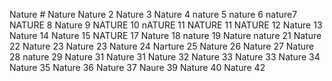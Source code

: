 Nature # Nature
Nature 2
Nature 3
Nature 4
nature 5
nature 6
nature7
NATURE 8
Nature 9
NATURE 10
nATURE 11
NATURE 11
NATURE 12
Nature 13
Nature 14
Nature 15
NATURE 17
Nature 18
nature 19
Nature
nature 21
Nature 22
Nature 23
Nature 23
Nature 24
Narture 25
Nature 26
Nature 27
Nature 28
nature 29
Nature 31
Nature 31
Nature 32
Nature 33
Nature 33
Nature 34
Nature 35
Nature 36
Nature 37
Naure 39
Nature 40
Nature 42
